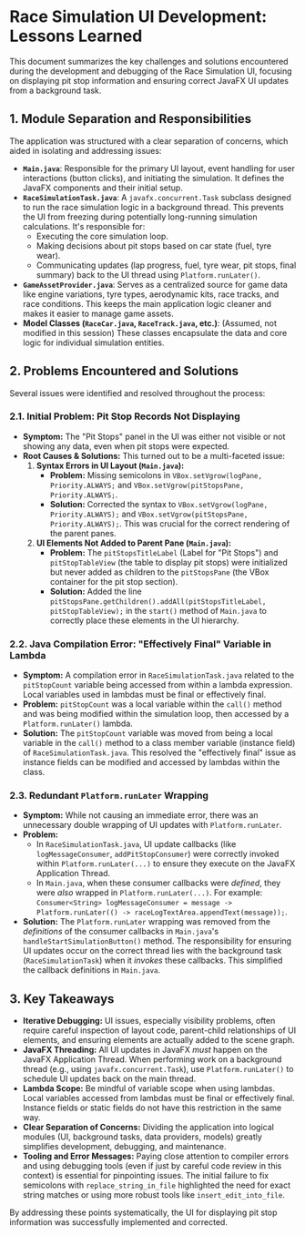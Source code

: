 # Race Simulation UI Development: Lessons Learned

This document summarizes the key challenges and solutions encountered during the development and debugging of the Race Simulation UI, focusing on displaying pit stop information and ensuring correct JavaFX UI updates from a background task.

## 1. Module Separation and Responsibilities

The application was structured with a clear separation of concerns, which aided in isolating and addressing issues:

*   **`Main.java`**: Responsible for the primary UI layout, event handling for user interactions (button clicks), and initiating the simulation. It defines the JavaFX components and their initial setup.
*   **`RaceSimulationTask.java`**: A `javafx.concurrent.Task` subclass designed to run the race simulation logic in a background thread. This prevents the UI from freezing during potentially long-running simulation calculations. It's responsible for:
    *   Executing the core simulation loop.
    *   Making decisions about pit stops based on car state (fuel, tyre wear).
    *   Communicating updates (lap progress, fuel, tyre wear, pit stops, final summary) back to the UI thread using `Platform.runLater()`.
*   **`GameAssetProvider.java`**: Serves as a centralized source for game data like engine variations, tyre types, aerodynamic kits, race tracks, and race conditions. This keeps the main application logic cleaner and makes it easier to manage game assets.
*   **Model Classes (`RaceCar.java`, `RaceTrack.java`, etc.)**: (Assumed, not modified in this session) These classes encapsulate the data and core logic for individual simulation entities.

## 2. Problems Encountered and Solutions

Several issues were identified and resolved throughout the process:

### 2.1. Initial Problem: Pit Stop Records Not Displaying

*   **Symptom:** The "Pit Stops" panel in the UI was either not visible or not showing any data, even when pit stops were expected.
*   **Root Causes & Solutions:** This turned out to be a multi-faceted issue:
    1.  **Syntax Errors in UI Layout (`Main.java`):**
        *   **Problem:** Missing semicolons in `VBox.setVgrow(logPane, Priority.ALWAYS;` and `VBox.setVgrow(pitStopsPane, Priority.ALWAYS;`.
        *   **Solution:** Corrected the syntax to `VBox.setVgrow(logPane, Priority.ALWAYS);` and `VBox.setVgrow(pitStopsPane, Priority.ALWAYS);`. This was crucial for the correct rendering of the parent panes.
    2.  **UI Elements Not Added to Parent Pane (`Main.java`):**
        *   **Problem:** The `pitStopsTitleLabel` (Label for "Pit Stops") and `pitStopTableView` (the table to display pit stops) were initialized but never added as children to the `pitStopsPane` (the VBox container for the pit stop section).
        *   **Solution:** Added the line `pitStopsPane.getChildren().addAll(pitStopsTitleLabel, pitStopTableView);` in the `start()` method of `Main.java` to correctly place these elements in the UI hierarchy.

### 2.2. Java Compilation Error: "Effectively Final" Variable in Lambda

*   **Symptom:** A compilation error in `RaceSimulationTask.java` related to the `pitStopCount` variable being accessed from within a lambda expression. Local variables used in lambdas must be final or effectively final.
*   **Problem:** `pitStopCount` was a local variable within the `call()` method and was being modified within the simulation loop, then accessed by a `Platform.runLater()` lambda.
*   **Solution:** The `pitStopCount` variable was moved from being a local variable in the `call()` method to a class member variable (instance field) of `RaceSimulationTask.java`. This resolved the "effectively final" issue as instance fields can be modified and accessed by lambdas within the class.

### 2.3. Redundant `Platform.runLater` Wrapping

*   **Symptom:** While not causing an immediate error, there was an unnecessary double wrapping of UI updates with `Platform.runLater`.
*   **Problem:**
    *   In `RaceSimulationTask.java`, UI update callbacks (like `logMessageConsumer`, `addPitStopConsumer`) were correctly invoked within `Platform.runLater(...)` to ensure they execute on the JavaFX Application Thread.
    *   In `Main.java`, when these consumer callbacks were *defined*, they were *also* wrapped in `Platform.runLater(...)`. For example: `Consumer<String> logMessageConsumer = message -> Platform.runLater(() -> raceLogTextArea.appendText(message));`.
*   **Solution:** The `Platform.runLater` wrapping was removed from the *definitions* of the consumer callbacks in `Main.java`'s `handleStartSimulationButton()` method. The responsibility for ensuring UI updates occur on the correct thread lies with the background task (`RaceSimulationTask`) when it *invokes* these callbacks. This simplified the callback definitions in `Main.java`.

## 3. Key Takeaways

*   **Iterative Debugging:** UI issues, especially visibility problems, often require careful inspection of layout code, parent-child relationships of UI elements, and ensuring elements are actually added to the scene graph.
*   **JavaFX Threading:** All UI updates in JavaFX *must* happen on the JavaFX Application Thread. When performing work on a background thread (e.g., using `javafx.concurrent.Task`), use `Platform.runLater()` to schedule UI updates back on the main thread.
*   **Lambda Scope:** Be mindful of variable scope when using lambdas. Local variables accessed from lambdas must be final or effectively final. Instance fields or static fields do not have this restriction in the same way.
*   **Clear Separation of Concerns:** Dividing the application into logical modules (UI, background tasks, data providers, models) greatly simplifies development, debugging, and maintenance.
*   **Tooling and Error Messages:** Paying close attention to compiler errors and using debugging tools (even if just by careful code review in this context) is essential for pinpointing issues. The initial failure to fix semicolons with `replace_string_in_file` highlighted the need for exact string matches or using more robust tools like `insert_edit_into_file`.

By addressing these points systematically, the UI for displaying pit stop information was successfully implemented and corrected.